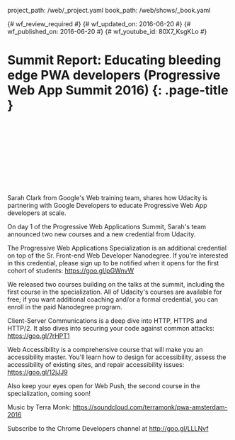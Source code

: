 project_path: /web/_project.yaml
book_path: /web/shows/_book.yaml

{# wf_review_required #}
{# wf_updated_on: 2016-06-20 #}
{# wf_published_on: 2016-06-20 #}
{# wf_youtube_id: 80X7_KsgKLo #}

# Summit Report: Educating bleeding edge PWA developers (Progressive Web App Summit 2016) {: .page-title }


<div class="video-wrapper">
  <iframe class="devsite-embedded-youtube-video" data-video-id="80X7_KsgKLo"
          data-autohide="1" data-showinfo="0" frameborder="0" allowfullscreen>
  </iframe>
</div>


Sarah Clark from Google's Web training team, shares how Udacity is partnering with Google Developers to educate Progressive Web App developers at scale.

On day 1 of the Progressive Web Applications Summit, Sarah's team announced two new courses and a new credential from Udacity.

The Progressive Web Applications Specialization is an additional credential on top of the Sr. Front-end Web Developer Nanodegree. If you're interested in this credential, please sign up to be notified when it opens for the first cohort of students: https://goo.gl/pGWnvW

We released two courses building on the talks at the summit, including the first course in the specialization. All of Udacity's courses are available for free; if you want additional coaching and/or a formal credential, you can enroll in the paid Nanodegree program. 

Client-Server Communications is a deep dive into HTTP, HTTPS and HTTP/2. It also dives into securing your code against common attacks: https://goo.gl/7rHPT1

Web Accessibility is a comprehensive course that will make you an accessibility master. You'll learn how to design for accessibility, assess the accessibility of existing sites, and repair accessibility issues: https://goo.gl/12jJJ9

Also keep your eyes open for Web Push, the second course in the specialization, coming soon!

Music by Terra Monk: https://soundcloud.com/terramonk/pwa-amsterdam-2016

Subscribe to the Chrome Developers channel at http://goo.gl/LLLNvf
